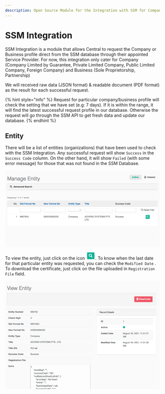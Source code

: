 ```yaml
---
description: Open Source Module for the Integration with SSM for Company & Business type
---
```


# SSM Integration

SSM Integration is a module that allows Central to request the Company or Business profile direct from the SSM database through their appointed Service Provider. For now, this integration only cater for Company \(Company Limited by Guarantee, Private Limited Company, Public Limited Company, Foreign Company\) and Business \(Sole Proprietorship, Partnership\)

We will received raw data \(JSON format\) & readable document \(PDF format\) as the result for each successful request.

{% hint style="info" %}
Request for particular company/business profile will check the setting that we have set \(e.g: 7 days\). If it is within the range, it will find the latest successful request profile in our database. Otherwise the request will go through the SSM API to get fresh data and update our database.
{% endhint %}

## Entity

There will be a list of entities \(organizations\) that have been used to check with the SSM Integration. Any successful request will show `Success` in the `Success Code` column. On the other hand, it will show `Failed` \(with some error message\) for those that was not found in the SSM Database.

![List of Entity](../.gitbook/assets/screenshot-2021-09-01-at-2.28.17-pm.png)

To view the entity, just click on the icon ![](../.gitbook/assets/screenshot-2021-09-01-at-2.53.33-pm.png). To know when the last date for that particular entity was requested, you can check the `Modified Date` . To download the certificate, just click on the file uploaded in `Registration File` field.

![Entity details](../.gitbook/assets/screenshot-2021-09-01-at-2.50.24-pm.png)

